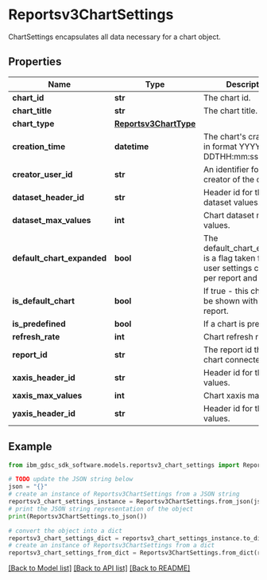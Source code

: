 # Reportsv3ChartSettings

ChartSettings encapsulates all data necessary for a chart object.

## Properties

Name | Type | Description | Notes
------------ | ------------- | ------------- | -------------
**chart_id** | **str** | The chart id. | [optional] 
**chart_title** | **str** | The chart title. | [optional] 
**chart_type** | [**Reportsv3ChartType**](Reportsv3ChartType.md) |  | [optional] 
**creation_time** | **datetime** | The chart&#39;s cration time in format YYYY-MM-DDTHH:mm:ss.sssZ. | [optional] 
**creator_user_id** | **str** | An identifier for the creator of the chart. | [optional] 
**dataset_header_id** | **str** | Header id for the dataset values. | [optional] 
**dataset_max_values** | **int** | Chart dataset max values. | [optional] 
**default_chart_expanded** | **bool** | The default_chart_expanded is a flag taken from the user settings collection per report and user. | [optional] 
**is_default_chart** | **bool** | If true - this chart will be shown with the report. | [optional] 
**is_predefined** | **bool** | If a chart is predefined. | [optional] 
**refresh_rate** | **int** | Chart refresh rate. | [optional] 
**report_id** | **str** | The report id that the chart connected to. | [optional] 
**xaxis_header_id** | **str** | Header id for the x-axis values. | [optional] 
**xaxis_max_values** | **int** | Chart xaxis max values. | [optional] 
**yaxis_header_id** | **str** | Header id for the y-axis values. | [optional] 

## Example

```python
from ibm_gdsc_sdk_software.models.reportsv3_chart_settings import Reportsv3ChartSettings

# TODO update the JSON string below
json = "{}"
# create an instance of Reportsv3ChartSettings from a JSON string
reportsv3_chart_settings_instance = Reportsv3ChartSettings.from_json(json)
# print the JSON string representation of the object
print(Reportsv3ChartSettings.to_json())

# convert the object into a dict
reportsv3_chart_settings_dict = reportsv3_chart_settings_instance.to_dict()
# create an instance of Reportsv3ChartSettings from a dict
reportsv3_chart_settings_from_dict = Reportsv3ChartSettings.from_dict(reportsv3_chart_settings_dict)
```
[[Back to Model list]](../README.md#documentation-for-models) [[Back to API list]](../README.md#documentation-for-api-endpoints) [[Back to README]](../README.md)



